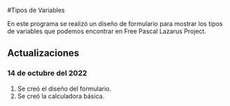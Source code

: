 #Tipos de Variables

En este programa se realizó un diseño de formulario para mostrar los tipos de variables que podemos encontrar en Free Pascal Lazarus Project.

## Actualizaciones

### 14 de octubre del 2022

1. Se creó el diseño del formulario.
2. Se creó la calculadora básica.